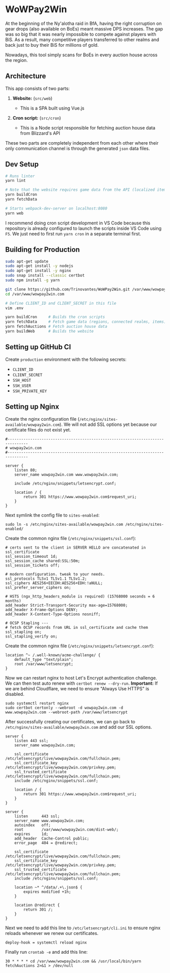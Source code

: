 # WoWPay2Win

At the beginning of the Ny'alotha raid in BfA, having the right corruption on gear drops (also available on BoEs) meant massive DPS increases. The gap was so big that it was nearly impossible to compete against players with BiS. As a result, many competitive players transferred to other realms and back just to buy their BiS for millions of gold.

Nowadays, this tool simply scans for BoEs in every auction house across the region.

## Architecture

This app consists of two parts:

1. **Website:** (`src/web`)
    - This is a SPA built using Vue.js

2. **Cron script:** (`src/cron`)
    - This is a Node script responsible for fetching auction house data from Blizzard's API

These two parts are completely independent from each other where their only communication channel is through the generated `json` data files.

## Dev Setup

```bash
# Runs linter
yarn lint

# Note that the website requires game data from the API (localized item names and icon files) before it can be properly built
yarn buildCron
yarn fetchData

# Starts webpack-dev-server on localhost:8080
yarn web
```

I recommend doing cron script development in VS Code because this repository is already configured to launch the scripts inside VS Code using `F5`. We just need to first run `yarn cron` in a separate terminal first.

## Building for Production

```bash
sudo apt-get update
sudo apt-get install -y nodejs
sudo apt-get install -y nginx
sudo snap install --classic certbot
sudo npm install -g yarn

git clone https://github.com/Trinovantes/WoWPay2Win.git /var/www/wowpay2win.com
cd /var/www/wowpay2win.com

# Define CLIENT_ID and CLIENT_SECRET in this file
vim .env

yarn buildCron     # Builds the cron scripts
yarn fetchData     # Fetch game data (regions, connected realms, items)
yarn fetchAuctions # Fetch auction house data
yarn buildWeb      # Builds the website
```

## Setting up GitHub CI

Create `production` environment with the following secrets:
- `CLIENT_ID`
- `CLIENT_SECRET`
- `SSH_HOST`
- `SSH_USER`
- `SSH_PRIVATE_KEY`

## Setting up Nginx

Create the nginx configuration file (`/etc/nginx/sites-available/wowpay2win.com`). We will not add SSL options yet because our certificate files do not exist yet.
```
#-------------------------------------------------------------------------------
# wowpay2win.com
#-------------------------------------------------------------------------------

server {
    listen 80;
    server_name wowpay2win.com www.wowpay2win.com;

    include /etc/nginx/snippets/letsencrypt.conf;

    location / {
        return 301 https://www.wowpay2win.com$request_uri;
    }
}
```

Next symlink the config file to `sites-enabled`:
```
sudo ln -s /etc/nginx/sites-available/wowpay2win.com /etc/nginx/sites-enabled/
```

Create the common nginx file (`/etc/nginx/snippets/ssl.conf`):
```
# certs sent to the client in SERVER HELLO are concatenated in ssl_certificate
ssl_session_timeout 1d;
ssl_session_cache shared:SSL:50m;
ssl_session_tickets off;

# modern configuration. tweak to your needs.
ssl_protocols TLSv1 TLSv1.1 TLSv1.2;
ssl_ciphers AES256+EECDH:AES256+EDH:!aNULL;
ssl_prefer_server_ciphers on;

# HSTS (ngx_http_headers_module is required) (15768000 seconds = 6 months)
add_header Strict-Transport-Security max-age=15768000;
add_header X-Frame-Options DENY;
add_header X-Content-Type-Options nosniff;

# OCSP Stapling ---
# fetch OCSP records from URL in ssl_certificate and cache them
ssl_stapling on;
ssl_stapling_verify on;
```

Create the common nginx file (`/etc/nginx/snippets/letsencrypt.conf`):
```
location ^~ /.well-known/acme-challenge/ {
    default_type "text/plain";
    root /var/www/letsencrypt;
}
```

Now we can restart nginx to host Let's Encrypt authentication challenge. We can then test auto renew with `certbot renew --dry-run`. **Important:** If we are behind Cloudflare, we need to ensure "Always Use HTTPS" is disabled.
```
sudo systemctl restart nginx
sudo certbot certonly --webroot -d wowpay2win.com -d www.wowpay2win.com --webroot-path /var/www/letsencrypt
```

After successfully creating our certificates, we can go back to `/etc/nginx/sites-available/wowpay2win.com` and add our SSL options.
```
server {
    listen 443 ssl;
    server_name wowpay2win.com;

    ssl_certificate /etc/letsencrypt/live/wowpay2win.com/fullchain.pem;
    ssl_certificate_key /etc/letsencrypt/live/wowpay2win.com/privkey.pem;
    ssl_trusted_certificate /etc/letsencrypt/live/wowpay2win.com/fullchain.pem;
    include /etc/nginx/snippets/ssl.conf;

    location / {
        return 301 https://www.wowpay2win.com$request_uri;
    }
}

server {
    listen      443 ssl;
    server_name www.wowpay2win.com;
    autoindex   off;
    root        /var/www/wowpay2win.com/dist-web/;
    expires     1d;
    add_header  Cache-Control public;
    error_page  404 = @redirect;

    ssl_certificate /etc/letsencrypt/live/wowpay2win.com/fullchain.pem;
    ssl_certificate_key /etc/letsencrypt/live/wowpay2win.com/privkey.pem;
    ssl_trusted_certificate /etc/letsencrypt/live/wowpay2win.com/fullchain.pem;
    include /etc/nginx/snippets/ssl.conf;

    location ~* ^/data/.+\.json$ {
        expires modified +1h;
    }

    location @redirect {
        return 301 /;
    }
}
```

Next we need to add this line to `/etc/letsencrypt/cli.ini` to ensure nginx reloads whenever we renew our certificates.
```
deploy-hook = systemctl reload nginx
```

Finally run `crontab -e` and add this line:
```
30 * * * * cd /var/www/wowpay2win.com && /usr/local/bin/yarn fetchAuctions 2>&1 > /dev/null
```
